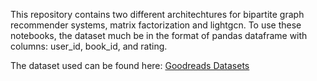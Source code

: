 This repository contains two different architechtures for bipartite graph recommender systems, matrix factorization and lightgcn. To use these notebooks, the dataset much be in the format of pandas dataframe with columns: user_id, book_id, and 
rating.

The dataset used can be found here:
[Goodreads Datasets](https://mengtingwan.github.io/data/goodreads.html)

